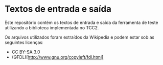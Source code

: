 # Textos de entrada e saída

Este repositório contém os textos de entrada e saída da ferramenta de teste utilizando a biblioteca implementada no TCC2.

Os arquivos utilizados foram extraídos da Wikipedia e podem estar sob as seguintes licenças:

* [CC BY-SA 3.0](https://creativecommons.org/licenses/by-sa/3.0/)
* (GFDL)[http://www.gnu.org/copyleft/fdl.html]